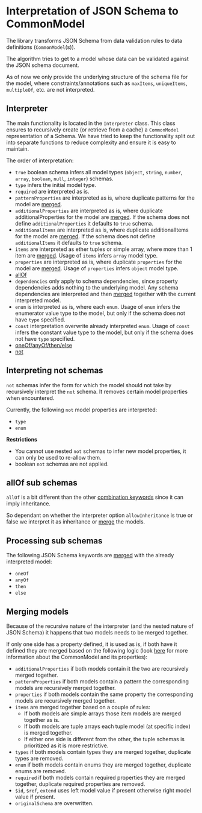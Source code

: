 # Interpretation of JSON Schema to CommonModel

The library transforms JSON Schema from data validation rules to data definitions (`CommonModel`(s)). 

The algorithm tries to get to a model whose data can be validated against the JSON schema document. 

As of now we only provide the underlying structure of the schema file for the model, where constraints/annotations such as `maxItems`, `uniqueItems`, `multipleOf`, etc. are not interpreted.

## Interpreter 
The main functionality is located in the `Interpreter` class. This class ensures to recursively create (or retrieve from a cache) a `CommonModel` representation of a Schema. We have tried to keep the functionality split out into separate functions to reduce complexity and ensure it is easy to maintain. 

The order of interpretation:
- `true` boolean schema infers all model types (`object`, `string`, `number`, `array`, `boolean`, `null`, `integer`) schemas.
- `type` infers the initial model type.
- `required` are interpreted as is.
- `patternProperties` are interpreted as is, where duplicate patterns for the model are [merged](#Merging-models).
- `additionalProperties` are interpreted as is, where duplicate additionalProperties for the model are [merged](#Merging-models). If the schema does not define `additionalProperties` it defaults to `true` schema.
- `additionalItems` are interpreted as is, where duplicate additionalItems for the model are [merged](#Merging-models). If the schema does not define `additionalItems` it defaults to `true` schema.
- `items` are interpreted as ether tuples or simple array, where more than 1 item are [merged](#Merging-models). Usage of `items` infers `array` model type.
- `properties` are interpreted as is, where duplicate `properties` for the model are [merged](#Merging-models). Usage of `properties` infers `object` model type.
- [allOf](#allOf-sub-schemas)
- `dependencies` only apply to schema dependencies, since property dependencies adds nothing to the underlying model. Any schema dependencies are interpreted and then [merged](#Merging-models) together with the current interpreted model.
- `enum` is interpreted as is, where each `enum`. Usage of `enum` infers the enumerator value type to the model, but only if the schema does not have `type` specified.
- `const` interpretation overwrite already interpreted `enum`. Usage of `const` infers the constant value type to the model, but only if the schema does not have `type` specified.
- [oneOf/anyOf/then/else](#Processing-sub-schemas)
- [not](#interpreting-not-schemas)

## Interpreting not schemas
`not` schemas infer the form for which the model should not take by recursively interpret the `not` schema. It removes certain model properties when encountered.

Currently, the following `not` model properties are interpreted:
- `type`
- `enum`

**Restrictions** 
- You cannot use nested `not` schemas to infer new model properties, it can only be used to re-allow them.
- boolean `not` schemas are not applied.

## allOf sub schemas
`allOf` is a bit different than the other [combination keywords](#Processing-sub-schemas) since it can imply inheritance. 

So dependant on whether the interpreter option `allowInheritance` is true or false we interpret it as inheritance or [merge](#Merging-models) the models.

## Processing sub schemas
The following JSON Schema keywords are [merged](#Merging-models) with the already interpreted model:
- `oneOf`
- `anyOf`
- `then`
- `else`

## Merging models
Because of the recursive nature of the interpreter (and the nested nature of JSON Schema) it happens that two models needs to be merged together. 

If only one side has a property defined, it is used as is, if both have it defined they are merged based on the following logic (look  [here](./input_processing.md#Internal-model-representation) for more information about the CommonModel and its properties):
- `additionalProperties` if both models contain it the two are recursively merged together. 
- `patternProperties` if both models contain a pattern the corresponding models are recursively merged together. 
- `properties` if both models contain the same property the corresponding models are recursively merged together. 
- `items` are merged together based on a couple of rules:
    - If both models are simple arrays those item models are merged together as is.
    - If both models are tuple arrays each tuple model (at specific index) is merged together.
    - If either one side is different from the other, the tuple schemas is prioritized as it is more restrictive.
- `types` if both models contain types they are merged together, duplicate types are removed.
- `enum` if both models contain enums they are merged together, duplicate enums are removed.
- `required` if both models contain required properties they are merged together, duplicate required properties are removed.
- `$id`, `$ref`, `extend` uses left model value if present otherwise right model value if present.
- `originalSchema` are overwritten.
